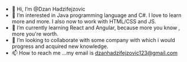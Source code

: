 - 👋 Hi, I’m @Dzan Hadzifejzovic
- 👀 I’m interested in Java programming language and C#. I love to learn more and more. I also now to work with HTML/CSS and JS. 
- 🌱 I’m currently learning React and Angular, because more you know , more you're worth.
- 💞️ I’m looking to collaborate with some company with which i would progress and acquired new knowledge.
- 📫 How to reach me ...my email is dzanhadzifejzovic123@gmail.com

<!---
DzanHadzifejzovic/DzanHadzifejzovic is a ✨ special ✨ repository because its `README.md` (this file) appears on your GitHub profile.
You can click the Preview link to take a look at your changes.
--->
